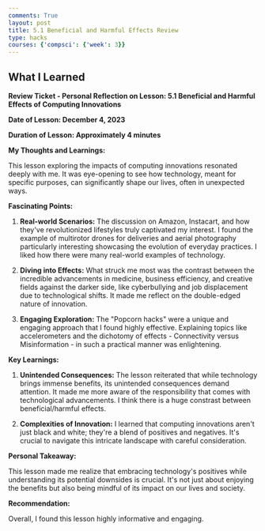 ```yaml
---
comments: True
layout: post
title: 5.1 Beneficial and Harmful Effects Review
type: hacks
courses: {'compsci': {'week': 3}}
---
```



## What I Learned


**Review Ticket - Personal Reflection on Lesson: 5.1 Beneficial and Harmful Effects of Computing Innovations**

**Date of Lesson: December 4, 2023**

**Duration of Lesson: Approximately 4 minutes**

**My Thoughts and Learnings:**

This lesson exploring the impacts of computing innovations resonated deeply with me. It was eye-opening to see how technology, meant for specific purposes, can significantly shape our lives, often in unexpected ways.

**Fascinating Points:**

1. **Real-world Scenarios:** The discussion on Amazon, Instacart, and how they've revolutionized lifestyles truly captivated my interest. I found the example of multirotor drones for deliveries and aerial photography particularly interesting showcasing the evolution of everyday practices. I liked how there were many real-world examples of technology. 

2. **Diving into Effects:** What struck me most was the contrast between the incredible advancements in medicine, business efficiency, and creative fields against the darker side, like cyberbullying and job displacement due to technological shifts. It made me reflect on the double-edged nature of innovation.

3. **Engaging Exploration:** The "Popcorn hacks" were a unique and engaging approach that I found highly effective. Explaining topics like accelerometers and the dichotomy of effects - Connectivity versus Misinformation - in such a practical manner was enlightening.

**Key Learnings:**

1. **Unintended Consequences:** The lesson reiterated that while technology brings immense benefits, its unintended consequences demand attention. It made me more aware of the responsibility that comes with technological advancements. I think there is a huge constrast between beneficial/harmful effects.

2. **Complexities of Innovation:** I learned that computing innovations aren't just black and white; they're a blend of positives and negatives. It's crucial to navigate this intricate landscape with careful consideration.

**Personal Takeaway:**

This lesson made me realize that embracing technology's positives while understanding its potential downsides is crucial. It's not just about enjoying the benefits but also being mindful of its impact on our lives and society.


**Recommendation:**

Overall, I found this lesson highly informative and engaging.

